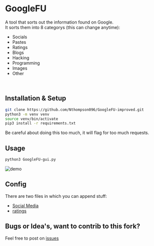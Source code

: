 # GoogleFU
A tool that sorts out the information found on Google. <br>
It sorts them into 8 categorys (this can change anytime):
 - Socials
 - Pastes
 - Ratings
 - Blogs
 - Hacking
 - Programming
 - Images
 - Other

<br>

## Installation & Setup
```bash
git clone https://github.com/Nthompson096/GoogleFU-improved.git
python3 -m venv venv
source venv/bin/activate 
pip3 install -r requirements.txt
```

Be careful about doing this too much, it will flag for too much requests.


## Usage
```Bash
python3 GoogleFU-gui.py
```
![demo](https://github.com/user-attachments/assets/28be7885-5b38-4993-ac03-7b7bc11c8318)
<br>

## Config
There are two files in which you can append stuff:
 - [Social Media](./socials.txt)
 - [ratings](./ratings.txt)

## Bugs or Idea's, want to contrib to this fork?

Feel free to post on [issues](https://github.com/Nthompson096/GoogleFU-improved/issues)
